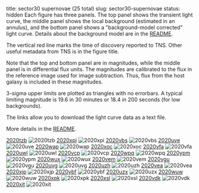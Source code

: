 title: sector30 supernovae (25 total)
slug: sector30-supernovae
status: hidden
  Each figure has three panels.  The top panel shows the transient light curve, the middle panel shows the local background (estimated in an annulus), and the bottom panel shows a "background-model corrected" light curve. Details about the background model are in the [README]({filename}../README/README.md). 
 
 The vertical red line marks the time of discovery reported to TNS. Other useful metadata from TNS is in the figure title.

 Note that the top and bottom panel are in magnitudes, while the middle panel is in differential flux units. The magnitudes are calibrated to the flux in the reference image used for image subtraction. Thus, flux from the host galaxy is included in these magnitudes. 

  3-sigma upper limits are plotted as triangles with no errorbars. A typical limiting magnitude is 19.6 in 30 minutes or 18.4 in 200 seconds (for low backgrounds).

The links allow you to download the light curve data as a text file. 

More details in the [README]({filename}../README/README.md).


[2020tzb]({static}../..//light_curves/sector30/lc_2020tzb_cleaned)
![2020tzb]({static}../../images/sector30/lc_2020tzb_cleaned.png)
[2020xpi]({static}../..//light_curves/sector30/lc_2020xpi_cleaned)
![2020xpi]({static}../../images/sector30/lc_2020xpi_cleaned.png)
[2020vbs]({static}../..//light_curves/sector30/lc_2020vbs_cleaned)
![2020vbs]({static}../../images/sector30/lc_2020vbs_cleaned.png)
[2020uve]({static}../..//light_curves/sector30/lc_2020uve_cleaned)
![2020uve]({static}../../images/sector30/lc_2020uve_cleaned.png)
[2020wap]({static}../..//light_curves/sector30/lc_2020wap_cleaned)
![2020wap]({static}../../images/sector30/lc_2020wap_cleaned.png)
[2020xoc]({static}../..//light_curves/sector30/lc_2020xoc_cleaned)
![2020xoc]({static}../../images/sector30/lc_2020xoc_cleaned.png)
[2020vfa]({static}../..//light_curves/sector30/lc_2020vfa_cleaned)
![2020vfa]({static}../../images/sector30/lc_2020vfa_cleaned.png)
[2020uwl]({static}../..//light_curves/sector30/lc_2020uwl_cleaned)
![2020uwl]({static}../../images/sector30/lc_2020uwl_cleaned.png)
[2020vcp]({static}../..//light_curves/sector30/lc_2020vcp_cleaned)
![2020vcp]({static}../../images/sector30/lc_2020vcp_cleaned.png)
[2020wpq]({static}../..//light_curves/sector30/lc_2020wpq_cleaned)
![2020wpq]({static}../../images/sector30/lc_2020wpq_cleaned.png)
[2020ypm]({static}../..//light_curves/sector30/lc_2020ypm_cleaned)
![2020ypm]({static}../../images/sector30/lc_2020ypm_cleaned.png)
[2020wux]({static}../..//light_curves/sector30/lc_2020wux_cleaned)
![2020wux]({static}../../images/sector30/lc_2020wux_cleaned.png)
[2020vem]({static}../..//light_curves/sector30/lc_2020vem_cleaned)
![2020vem]({static}../../images/sector30/lc_2020vem_cleaned.png)
[2020vgu]({static}../..//light_curves/sector30/lc_2020vgu_cleaned)
![2020vgu]({static}../../images/sector30/lc_2020vgu_cleaned.png)
[2020uvg]({static}../..//light_curves/sector30/lc_2020uvg_cleaned)
![2020uvg]({static}../../images/sector30/lc_2020uvg_cleaned.png)
[2020uzh]({static}../..//light_curves/sector30/lc_2020uzh_cleaned)
![2020uzh]({static}../../images/sector30/lc_2020uzh_cleaned.png)
[2020vea]({static}../..//light_curves/sector30/lc_2020vea_cleaned)
![2020vea]({static}../../images/sector30/lc_2020vea_cleaned.png)
[2020xjp]({static}../..//light_curves/sector30/lc_2020xjp_cleaned)
![2020xjp]({static}../../images/sector30/lc_2020xjp_cleaned.png)
[2020ybf]({static}../..//light_curves/sector30/lc_2020ybf_cleaned)
![2020ybf]({static}../../images/sector30/lc_2020ybf_cleaned.png)
[2020uzx]({static}../..//light_curves/sector30/lc_2020uzx_cleaned)
![2020uzx]({static}../../images/sector30/lc_2020uzx_cleaned.png)
[2020wuw]({static}../..//light_curves/sector30/lc_2020wuw_cleaned)
![2020wuw]({static}../../images/sector30/lc_2020wuw_cleaned.png)
[2020xpk]({static}../..//light_curves/sector30/lc_2020xpk_cleaned)
![2020xpk]({static}../../images/sector30/lc_2020xpk_cleaned.png)
[2020xsl]({static}../..//light_curves/sector30/lc_2020xsl_cleaned)
![2020xsl]({static}../../images/sector30/lc_2020xsl_cleaned.png)
[2020vdk]({static}../..//light_curves/sector30/lc_2020vdk_cleaned)
![2020vdk]({static}../../images/sector30/lc_2020vdk_cleaned.png)
[2020xit]({static}../..//light_curves/sector30/lc_2020xit_cleaned)
![2020xit]({static}../../images/sector30/lc_2020xit_cleaned.png)
